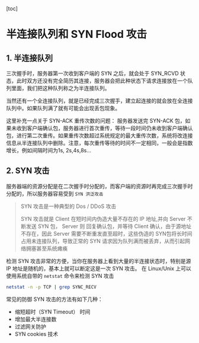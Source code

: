 [toc]

# 半连接队列和 SYN Flood 攻击

## 1. 半连接队列

三次握手时，服务器第一次收到客户端的 SYN 之后，就会处于 SYN_RCVD 状态，此时双方还没有完全简历其连接，服务器会把此种状态下请求连接放在一个队列里面，我们把这种队列称之为半连接队列。

当然还有一个全连接队列，就是已经完成三次握手，建立起连接的就会放在全连接队列中。如果队列满了就有可能会出现丢包现象。

这里补充一点关于 SYN-ACK 重传次数的问题： 服务器发送完 SYN-ACK 包，如果未收到客户端确认包，服务器进行首次重传，等待一段时间仍未收到客户端确认包，进行第二次重传。如果重传次数超过系统规定的最大重传次数，系统将改连接信息从半连接队列中删除。注意，每次重传等待的时间不一定相同，一般会是指数增长，例如间隔时间为1s, 2s,4s,8s...

## 2. SYN 攻击

服务器端的资源分配是在二次握手时分配的，而客户端的资源时再完成三次握手时分配的，所以服务器容易受到 `SYN 洪泛攻击`

> SYN 攻击是一种典型的 Dos / DDoS 攻击
>
> SYN 攻击就是 Client 在短时间内伪造大量不存在的 IP  地址,并向 Server 不断发送 SYN 包， Server 则 回复确认包，并等待 Client 确认，由于源地址不存在，因此 Server 需要不断重发直至超时，这些伪造的 SYN包将长时间占用未连接队列，导致正常的 SYN 请求因为队列满而被丢弃，从而引起网络拥塞甚至系统瘫痪

检测 SYN 攻击非常的方便，当你在服务器上看到大量的半连接状态时，特别是源 IP 地址是随机的，基本上就可以断定这是一次 SYN 攻击。 在 Linux/Unix 上可以使用系统自带的 `netstat` 命令来检测 SYN 攻击

```bash
netstat -n -p TCP | grep SYNC_RECV
```

常见的防御 SYN 攻击的方法有如下几种：

- 缩短超时（SYN Timeout） 时间
- 增加最大半连接数
- 过滤网关防护
- SYN cookies 技术